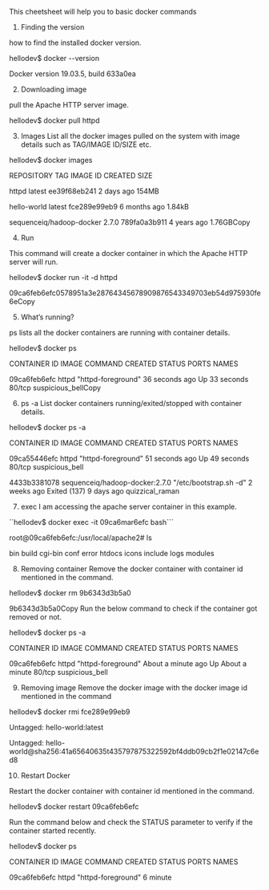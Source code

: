 This cheetsheet will help you to basic docker commands




1) Finding the version

 how to find the installed docker version.

hellodev$ docker --version

Docker version 19.03.5, build 633a0ea




2) Downloading image

pull the Apache HTTP server image.

hellodev$ docker pull httpd



3) Images
List all the docker images pulled on the system with image details such as TAG/IMAGE ID/SIZE etc.

hellodev$ docker images

REPOSITORY                 TAG                 IMAGE ID            CREATED             SIZE

httpd                      latest              ee39f68eb241        2 days ago          154MB

hello-world                latest              fce289e99eb9        6 months ago        1.84kB

sequenceiq/hadoop-docker   2.7.0               789fa0a3b911        4 years ago         1.76GBCopy


4) Run

This command will create a docker container in which the Apache HTTP server will run.

hellodev$ docker run -it -d httpd

09ca6feb6efc0578951a3e28764345678909876543349703eb54d975930fe6eCopy


5) What’s running?

ps lists all the docker containers are running with container details.

hellodev$ docker ps

CONTAINER ID        IMAGE               COMMAND              CREATED             STATUS              PORTS               NAMES

09ca6feb6efc        httpd               "httpd-foreground"   36 seconds ago      Up 33 seconds       80/tcp              suspicious_bellCopy


6) ps -a
List docker containers running/exited/stopped with container details.

hellodev$ docker ps -a

CONTAINER ID        IMAGE                            COMMAND                  CREATED             STATUS                     PORTS                                                                                                                                NAMES

09ca55446efc        httpd                            "httpd-foreground"       51 seconds ago      Up 49 seconds              80/tcp                                                                                                                               suspicious_bell

4433b3381078        sequenceiq/hadoop-docker:2.7.0   "/etc/bootstrap.sh -d"   2 weeks ago         Exited (137) 9 days ago                                                                                                                                         quizzical_raman




7) exec
I am accessing the apache server container in this example.

``hellodev$ docker exec -it 09ca6mar6efc bash```

root@09ca6feb6efc:/usr/local/apache2# ls

bin  build  cgi-bin  conf  error  htdocs  icons  include  logs                modules



8) Removing container
Remove the docker container with container id mentioned in the command.

hellodev$ docker rm 9b6343d3b5a0

9b6343d3b5a0Copy
Run the below command to check if the container got removed or not.

hellodev$ docker ps -a

CONTAINER ID        IMAGE                            COMMAND                  CREATED              STATUS                     PORTS                                                                                                                                NAMES

09ca6feb6efc        httpd                            "httpd-foreground"       About a minute ago   Up About a minute          80/tcp                                                                                                                               suspicious_bell



9) Removing image
Remove the docker image with the docker image id mentioned in the command

hellodev$ docker rmi fce289e99eb9

Untagged: hello-world:latest

Untagged: hello-world@sha256:41a65640635t435797875322592bf4ddb09cb2f1e02147c6ed8



10) Restart Docker

Restart the docker container with container id mentioned in the command.

hellodev$ docker restart 09ca6feb6efc


Run the command below and check the STATUS parameter to verify if the container started recently.

hellodev$ docker ps

CONTAINER ID        IMAGE               COMMAND              CREATED             STATUS              PORTS               NAMES

09ca6feb6efc        httpd               "httpd-foreground"   6 minute
